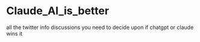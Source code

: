 # Claude_AI_is_better
all the twitter info discussions you need to decide upon if chatgpt or claude wins it 
